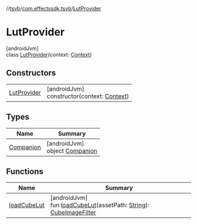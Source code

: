 //[tsvb](../../../index.md)/[com.effectssdk.tsvb](../index.md)/[LutProvider](index.md)

# LutProvider

[androidJvm]\
class [LutProvider](index.md)(context: [Context](https://developer.android.com/reference/kotlin/android/content/Context.html))

## Constructors

|                                 |                                                                                                                              |
|---------------------------------|------------------------------------------------------------------------------------------------------------------------------|
| [LutProvider](-lut-provider.md) | [androidJvm]<br>constructor(context: [Context](https://developer.android.com/reference/kotlin/android/content/Context.html)) |

## Types

| Name                             | Summary                                                 |
|----------------------------------|---------------------------------------------------------|
| [Companion](-companion/index.md) | [androidJvm]<br>object [Companion](-companion/index.md) |

## Functions

| Name                            | Summary                                                                                                                                                                                                                           |
|---------------------------------|-----------------------------------------------------------------------------------------------------------------------------------------------------------------------------------------------------------------------------------|
| [loadCubeLut](load-cube-lut.md) | [androidJvm]<br>fun [loadCubeLut](load-cube-lut.md)(assetPath: [String](https://kotlinlang.org/api/latest/jvm/stdlib/kotlin/-string/index.html)): [CubeImageFilter](../../com.effectssdk.tsvb.models/-cube-image-filter/index.md) |
